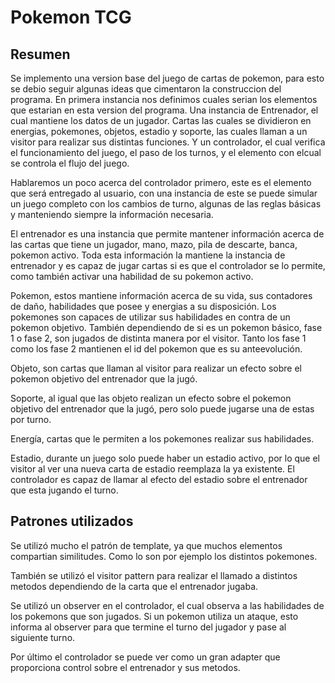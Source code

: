 # Pokemon TCG

## Resumen

Se implemento una version base del juego de cartas de pokemon, para esto se debio seguir algunas ideas que cimentaron la construccion del programa. En primera instancia nos definimos cuales serian los elementos que estarian en esta version del programa. Una instancia de Entrenador, el cual mantiene los datos de un jugador. Cartas las cuales se dividieron en energias, pokemones, objetos, estadio y soporte, las cuales llaman a un visitor para realizar sus distintas funciones. Y un controlador, el cual verifica el funcionamiento del juego, el paso de los turnos, y el elemento con elcual se controla el flujo del juego.

Hablaremos un poco acerca del controlador primero, este es el elemento que será entregado al usuario, con una instancia de este se puede simular un juego completo con los cambios de turno, algunas de las reglas básicas y manteniendo siempre la información necesaria.

El entrenador es una instancia que permite mantener información acerca de las cartas que tiene un jugador, mano, mazo, pila de descarte, banca, pokemon activo. Toda esta información la mantiene la instancia de entrenador y es capaz de jugar cartas si es que el controlador se lo permite, como también activar una habilidad de su pokemon activo.

Pokemon, estos mantiene información acerca de su vida, sus contadores de daño, habilidades que posee y energias a su disposición. Los pokemones son capaces de utilizar sus habilidades en contra de un pokemon objetivo. También dependiendo de si es un pokemon básico, fase 1 o fase 2, son jugados de distinta manera por el visitor. Tanto los fase 1 como los fase 2 mantienen el id del pokemon que es su anteevolución.

Objeto, son cartas que llaman al visitor para realizar un efecto sobre el pokemon objetivo del entrenador que la jugó.

Soporte, al igual que las objeto realizan un efecto sobre el pokemon objetivo del entrenador que la jugó, pero solo puede jugarse una de estas por turno.

Energía, cartas que le permiten a los pokemones realizar sus habilidades.

Estadio, durante un juego solo puede haber un estadio activo, por lo que el visitor al ver una nueva carta de estadio reemplaza la ya existente. El controlador es capaz de llamar al efecto del estadio sobre el entrenador que esta jugando el turno.

## Patrones utilizados

Se utilizó mucho el patrón de template, ya que muchos elementos compartian similitudes. Como lo son por ejemplo los distintos pokemones.

También se utilizó el visitor pattern para realizar el llamado a distintos metodos dependiendo de la carta que el entrenador jugaba.

Se utilizó un observer en el controlador, el cual observa a las habilidades de los pokemons que son jugados. Si un pokemon utiliza un ataque, esto informa al observer para que termine el turno del jugador y pase al siguiente turno.

Por último el controlador se puede ver como un gran adapter que proporciona control sobre el entrenador y sus metodos.
